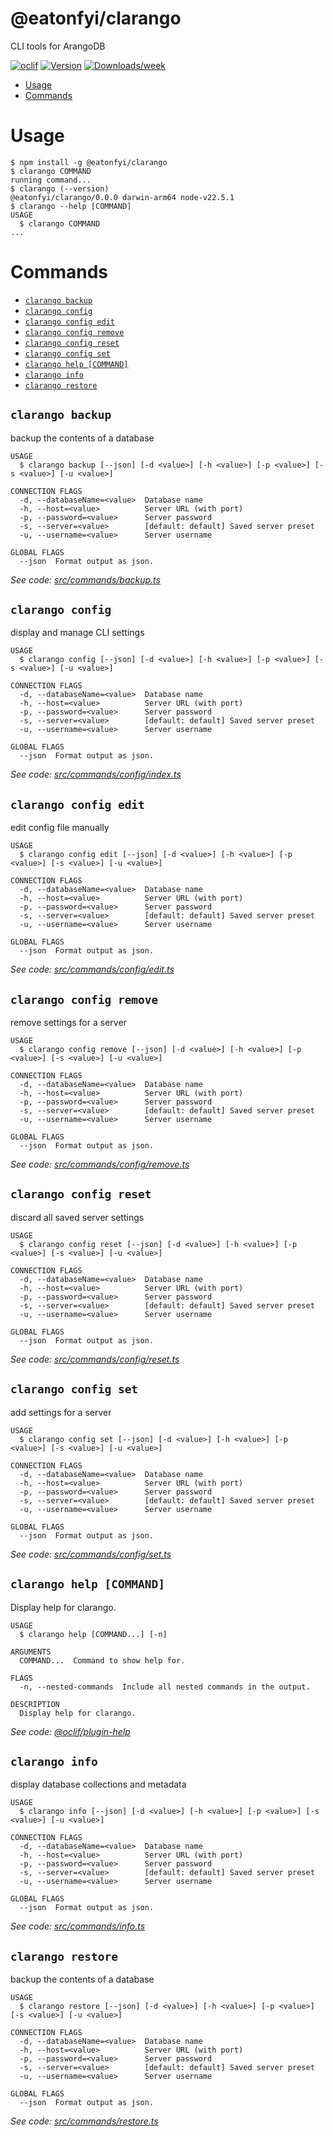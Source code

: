 @eatonfyi/clarango
=================

CLI tools for ArangoDB


[![oclif](https://img.shields.io/badge/cli-oclif-brightgreen.svg)](https://oclif.io)
[![Version](https://img.shields.io/npm/v/@eatonfyi/clarango.svg)](https://npmjs.org/package/@eatonfyi/clarango)
[![Downloads/week](https://img.shields.io/npm/dw/@eatonfyi/clarango.svg)](https://npmjs.org/package/@eatonfyi/clarango)


<!-- toc -->
* [Usage](#usage)
* [Commands](#commands)
<!-- tocstop -->
# Usage
<!-- usage -->
```sh-session
$ npm install -g @eatonfyi/clarango
$ clarango COMMAND
running command...
$ clarango (--version)
@eatonfyi/clarango/0.0.0 darwin-arm64 node-v22.5.1
$ clarango --help [COMMAND]
USAGE
  $ clarango COMMAND
...
```
<!-- usagestop -->
# Commands
<!-- commands -->
* [`clarango backup`](#clarango-backup)
* [`clarango config`](#clarango-config)
* [`clarango config edit`](#clarango-config-edit)
* [`clarango config remove`](#clarango-config-remove)
* [`clarango config reset`](#clarango-config-reset)
* [`clarango config set`](#clarango-config-set)
* [`clarango help [COMMAND]`](#clarango-help-command)
* [`clarango info`](#clarango-info)
* [`clarango restore`](#clarango-restore)

## `clarango backup`

backup the contents of a database

```
USAGE
  $ clarango backup [--json] [-d <value>] [-h <value>] [-p <value>] [-s <value>] [-u <value>]

CONNECTION FLAGS
  -d, --databaseName=<value>  Database name
  -h, --host=<value>          Server URL (with port)
  -p, --password=<value>      Server password
  -s, --server=<value>        [default: default] Saved server preset
  -u, --username=<value>      Server username

GLOBAL FLAGS
  --json  Format output as json.
```

_See code: [src/commands/backup.ts](https://github.com/eaton/clarango/blob/v0.0.0/src/commands/backup.ts)_

## `clarango config`

display and manage CLI settings

```
USAGE
  $ clarango config [--json] [-d <value>] [-h <value>] [-p <value>] [-s <value>] [-u <value>]

CONNECTION FLAGS
  -d, --databaseName=<value>  Database name
  -h, --host=<value>          Server URL (with port)
  -p, --password=<value>      Server password
  -s, --server=<value>        [default: default] Saved server preset
  -u, --username=<value>      Server username

GLOBAL FLAGS
  --json  Format output as json.
```

_See code: [src/commands/config/index.ts](https://github.com/eaton/clarango/blob/v0.0.0/src/commands/config/index.ts)_

## `clarango config edit`

edit config file manually

```
USAGE
  $ clarango config edit [--json] [-d <value>] [-h <value>] [-p <value>] [-s <value>] [-u <value>]

CONNECTION FLAGS
  -d, --databaseName=<value>  Database name
  -h, --host=<value>          Server URL (with port)
  -p, --password=<value>      Server password
  -s, --server=<value>        [default: default] Saved server preset
  -u, --username=<value>      Server username

GLOBAL FLAGS
  --json  Format output as json.
```

_See code: [src/commands/config/edit.ts](https://github.com/eaton/clarango/blob/v0.0.0/src/commands/config/edit.ts)_

## `clarango config remove`

remove settings for a server

```
USAGE
  $ clarango config remove [--json] [-d <value>] [-h <value>] [-p <value>] [-s <value>] [-u <value>]

CONNECTION FLAGS
  -d, --databaseName=<value>  Database name
  -h, --host=<value>          Server URL (with port)
  -p, --password=<value>      Server password
  -s, --server=<value>        [default: default] Saved server preset
  -u, --username=<value>      Server username

GLOBAL FLAGS
  --json  Format output as json.
```

_See code: [src/commands/config/remove.ts](https://github.com/eaton/clarango/blob/v0.0.0/src/commands/config/remove.ts)_

## `clarango config reset`

discard all saved server settings

```
USAGE
  $ clarango config reset [--json] [-d <value>] [-h <value>] [-p <value>] [-s <value>] [-u <value>]

CONNECTION FLAGS
  -d, --databaseName=<value>  Database name
  -h, --host=<value>          Server URL (with port)
  -p, --password=<value>      Server password
  -s, --server=<value>        [default: default] Saved server preset
  -u, --username=<value>      Server username

GLOBAL FLAGS
  --json  Format output as json.
```

_See code: [src/commands/config/reset.ts](https://github.com/eaton/clarango/blob/v0.0.0/src/commands/config/reset.ts)_

## `clarango config set`

add settings for a server

```
USAGE
  $ clarango config set [--json] [-d <value>] [-h <value>] [-p <value>] [-s <value>] [-u <value>]

CONNECTION FLAGS
  -d, --databaseName=<value>  Database name
  -h, --host=<value>          Server URL (with port)
  -p, --password=<value>      Server password
  -s, --server=<value>        [default: default] Saved server preset
  -u, --username=<value>      Server username

GLOBAL FLAGS
  --json  Format output as json.
```

_See code: [src/commands/config/set.ts](https://github.com/eaton/clarango/blob/v0.0.0/src/commands/config/set.ts)_

## `clarango help [COMMAND]`

Display help for clarango.

```
USAGE
  $ clarango help [COMMAND...] [-n]

ARGUMENTS
  COMMAND...  Command to show help for.

FLAGS
  -n, --nested-commands  Include all nested commands in the output.

DESCRIPTION
  Display help for clarango.
```

_See code: [@oclif/plugin-help](https://github.com/oclif/plugin-help/blob/v6.2.8/src/commands/help.ts)_

## `clarango info`

display database collections and metadata

```
USAGE
  $ clarango info [--json] [-d <value>] [-h <value>] [-p <value>] [-s <value>] [-u <value>]

CONNECTION FLAGS
  -d, --databaseName=<value>  Database name
  -h, --host=<value>          Server URL (with port)
  -p, --password=<value>      Server password
  -s, --server=<value>        [default: default] Saved server preset
  -u, --username=<value>      Server username

GLOBAL FLAGS
  --json  Format output as json.
```

_See code: [src/commands/info.ts](https://github.com/eaton/clarango/blob/v0.0.0/src/commands/info.ts)_

## `clarango restore`

backup the contents of a database

```
USAGE
  $ clarango restore [--json] [-d <value>] [-h <value>] [-p <value>] [-s <value>] [-u <value>]

CONNECTION FLAGS
  -d, --databaseName=<value>  Database name
  -h, --host=<value>          Server URL (with port)
  -p, --password=<value>      Server password
  -s, --server=<value>        [default: default] Saved server preset
  -u, --username=<value>      Server username

GLOBAL FLAGS
  --json  Format output as json.
```

_See code: [src/commands/restore.ts](https://github.com/eaton/clarango/blob/v0.0.0/src/commands/restore.ts)_
<!-- commandsstop -->
